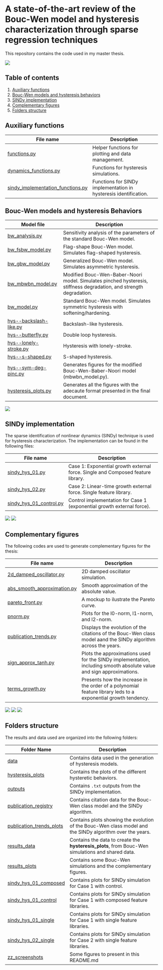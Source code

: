 # A state-of-the-art review of the Bouc-Wen model and hysteresis characterization through sparse regression techniques

This repository contains the code used in my master thesis.

![](results_plots/bw--time-response-hyst-loop.svg)

## Table of contents

1. [Auxiliary functions](#auxiliary-functions)
2. [Bouc-Wen models and hysteresis behaviors](#bouc-wen-models-and-hysteresis-behaviors)
3. [SINDy implementation](#sindy-implementation)
4. [Complementary figures](#complementary-figures)
5. [Folders structure](#folders-structure)

## Auxiliary functions

| File name                          | Description                                                                 |
|------------------------------------|-----------------------------------------------------------------------------|
| [functions.py](functions.py)       | Helper functions for plotting and data management.                         |
| [dynamics_functions.py](dynamics_functions.py) | Functions for hysteresis simulations.                                      |
| [sindy_implementation_functions.py](sindy_implementation_functions.py) | Functions for SINDy implementation in hysteresis identification.           |

## Bouc-Wen models and hysteresis Behaviors


| Model file                         | Description                                                                 |
|------------------------------------|-----------------------------------------------------------------------------|
| [bw_analysis.py](bw_analysis.py)   | Sensitivity analysis of the parameters of the standard Bouc-Wen model.      |
| [bw_fsbw_model.py](bw_fsbw_model.py)     | Flag-shape Bouc-Wen model. Simulates flag-shaped hysteresis.                |
| [bw_gbw_model.py](bw_gbw_model.py)       | Generalized Bouc-Wen model. Simulates asymmetric hysteresis.               |
| [bw_mbwbn_model.py](bw_mbwbn_model.py)   | Modified Bouc-Wen-Baber-Noori model. Simulates pinched hysteresis, stiffness degradation, and strength degradation. |
| [bw_model.py](bw_model.py)         | Standard Bouc-Wen model. Simulates symmetric hysteresis with softening/hardening. |
| [hys--backslash-like.py](hys--backslash-like.py) | Backslash-like hysteresis.                                                  |
| [hys--butterfly.py](hys--butterfly.py) | Double loop hysteresis.                                                     |
| [hys--lonely-stroke.py](hys--lonely-stroke.py) | Hysteresis with lonely-stroke.                                              |
| [hys--s-shaped.py](hys--s-shaped.py) | S-shaped hysteresis.                                                        |
| [hys--sym-deg-pinc.py](hys--sym-deg-pinc.py) | Generates figures for the modified Bouc-Wen-Baber-Noori model (mbwbn_model.py). |
| [hysteresis_plots.py](hysteresis_plots.py) | Generates all the figures with the adecaute format presented in the final document. |


![](zz_screenshots/Screenshot_20250826_192332.png)

## SINDy implementation

The sparse identification of nonlinear dynamics (SINDy) technique is used for hysteresis characterization. The implementation can be found in the following files:

| File name                          | Description                                                                 |
|------------------------------------|-----------------------------------------------------------------------------|
| [sindy_hys_01.py](sindy_hys_01.py) | Case 1: Exponential growth external force. Single and Composed feature library. |
| [sindy_hys_02.py](sindy_hys_02.py) | Case 2: Linear-time growth external force. Single feature library. |
| [sindy_hys_01_control.py](sindy_hys_01_control.py) | Control implementation for Case 1 (exponential growth external force).      |

![](zz_screenshots/poly_c.png-1.png)
![](zz_screenshots/four_c.png-1.png)

## Complementary figures

The following codes are used to generate complementary figures for the thesis:

| File name                          | Description                                                                 |
|------------------------------------|-----------------------------------------------------------------------------|
| [2d_damped_oscillator.py](2d_damped_oscillator.py) | 2D damped oscillator simulation.                                           |
| [abs_smooth_approximation.py](abs_smooth_approximation.py) | Smooth approximation of the absolute value.                                |
| [pareto_front.py](pareto_front.py) | A mockup to ilustrate the Pareto curve. |
| [pnorm.py](pnorm.py)               | Plots for the l0-norm, l1-norm, and l2-norm.                               |
| [publication_trends.py](publication_trends.py) | Displays the evolution of the citations of the Bouc-Wen class model aand the SINDy algorithm across the years. |
| [sign_approx_tanh.py](sign_approx_tanh.py) | Plots the approximations used for the SINDy implementation, including smooth absolute value and sign approximations. |
| [terms_growth.py](terms_growth.py) | Presents how the increase in the order of a polynomial feature library leds to a exponential growth tendency. |


![](zz_screenshots/Screenshot_20250219_163915.png)
![](zz_screenshots/Screenshot_20250826_181407.png)
![](zz_screenshots/Screenshot_20250826_181550.png)

## Folders structure

The results and data used are organized into the following folders:


| Folder Name         | Description                                                                 |
|---------------------|-----------------------------------------------------------------------------|
| [data](data)            | Contains data used in the generation of hysteresis models.                  |
| [hysteresis_plots](hysteresis_plots) | Contains the plots of the different hysteretic behaviors.                  |
| [outputs](outputs)         | Contains `.txt` outputs from the SINDy implementation.                           |
| [publication_registry](publication_registry) | Contains citation data for the Bouc-Wen class model and the SINDy algorithm. |
| [publication_trends_plots](publication_trends_plots) | Contains plots showing the evolution of the Bouc-Wen class model and the SINDy algorithm over the years. |
| [results_data](results_data)    | Contains the data to create the **hysteresis_plots**, from Bouc-Wen simulations and shared data. |
| [results_plots](results_plots)   | Contains some Bouc-Wen simulations and the complementary figures. |
| [sindy_hys_01_composed](sindy_hys_01_composed) | Contains plots for SINDy simulation for Case 1 with control. |
| [sindy_hys_01_control](sindy_hys_01_control)  | Contains plots for SINDy simulation for Case 1 with composed feature libraries. |
| [sindy_hys_01_single](sindy_hys_01_single)   | Contains plots for SINDy simulation for Case 1 with single feature libraries. |
| [sindy_hys_02_single](sindy_hys_02_single)   | Contains plots for SINDy simulation for Case 2 with single feature libraries.|
| [zz_screenshots](zz_screenshots)   | Some figures to present in this README.md           |